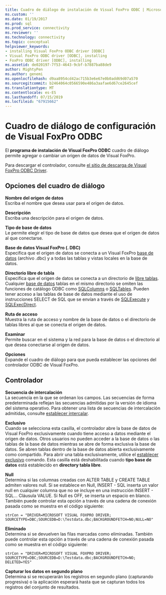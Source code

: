 ```yaml
---
title: Cuadro de diálogo de instalación de Visual FoxPro ODBC | Microsoft Docs
ms.custom: ''
ms.date: 01/19/2017
ms.prod: sql
ms.prod_service: connectivity
ms.reviewer: ''
ms.technology: connectivity
ms.topic: conceptual
helpviewer_keywords:
- installing Visual FoxPro ODBC driver [ODBC]
- Visual FoxPro ODBC driver [ODBC], installing
- FoxPro ODBC driver [ODBC], installing
ms.assetid: de020197-7f53-4643-9cbf-b7887ba88de9
author: MightyPen
ms.author: genemi
ms.openlocfilehash: d9aa8954cd42ac715b3e6e67e0b0add69d07a570
ms.sourcegitcommit: b2464064c0566590e486a3aafae6d67ce2645cef
ms.translationtype: MT
ms.contentlocale: es-ES
ms.lasthandoff: 07/15/2019
ms.locfileid: "67915662"
---
```

# <a name="odbc-visual-foxpro-setup-dialog-box"></a>Cuadro de diálogo de configuración de Visual FoxPro ODBC
El **programa de instalación de Visual FoxPro ODBC** cuadro de diálogo permite agregar o cambiar un origen de datos de Visual FoxPro.  
  
 Para descargar el controlador, consulte [el sitio de descarga de Visual FoxPro ODBC Driver](https://go.microsoft.com/fwlink/?LinkId=121318).  
  
## <a name="dialog-box-options"></a>Opciones del cuadro de diálogo  
 **Nombre del origen de datos**  
 Escriba el nombre que desea usar para el origen de datos.  
  
 **Descripción**  
 Escriba una descripción para el origen de datos.  
  
 **Tipo de base de datos**  
 Le permite elegir el tipo de base de datos que desea que el origen de datos al que conectarse.  
  
 **Base de datos Visual FoxPro (. DBC)**  
 Especifica que el origen de datos se conecta a un Visual FoxPro [base de datos](../../odbc/microsoft/visual-foxpro-terminology.md) (archivo .dbc) y a todas las tablas y vistas locales en la base de datos.  
  
 **Directorio libre de tabla**  
 Especifica que el origen de datos se conecta a un directorio de [libre tablas](../../odbc/microsoft/visual-foxpro-terminology.md). Cualquier [base de datos](../../odbc/microsoft/visual-foxpro-terminology.md) tablas en el mismo directorio se omiten las funciones de catálogo ODBC como [SQLColumns](../../odbc/microsoft/sqlcolumns-visual-foxpro-odbc-driver.md) o [SQLTables](../../odbc/microsoft/sqltables-visual-foxpro-odbc-driver.md). Pueden tener acceso a las tablas de base de datos mediante el uso de instrucciones SELECT de SQL que se envían a través de [SQLExecute](../../odbc/microsoft/sqlexecute-visual-foxpro-odbc-driver.md) y [SQLExecDirect](../../odbc/microsoft/sqlexecdirect-visual-foxpro-odbc-driver.md).  
  
 **Ruta de acceso**  
 Muestra la ruta de acceso y nombre de la base de datos o el directorio de tablas libres al que se conecta el origen de datos.  
  
 **Examinar**  
 Permite buscar en el sistema y la red para la base de datos o el directorio al que desea conectarse al origen de datos.  
  
 **Opciones**  
 Expande el cuadro de diálogo para que pueda establecer las opciones del controlador ODBC de Visual FoxPro.  
  
## <a name="driver"></a>Controlador  
 **Secuencia de intercalación**  
 La secuencia en la que se ordenan los campos. Las secuencias de forma predeterminada reflejan las secuencias admitidas por la versión de idioma del sistema operativo. Para obtener una lista de secuencias de intercalación admitidas, consulte [establecer intercalar](../../odbc/microsoft/set-collate-command.md).  
  
 **Exclusivo**  
 Cuando se selecciona esta casilla, el controlador abre la base de datos de Visual FoxPro exclusivamente cuando tiene acceso a datos mediante el origen de datos. Otros usuarios no pueden acceder a la base de datos o las tablas de la base de datos mientras se abre de forma exclusiva la base de datos. Se abren tablas dentro de la base de datos abierta exclusivamente como compartido. Para abrir una tabla exclusivamente, utilice el [establecer exclusivo](../../odbc/microsoft/set-exclusive-command.md) comando. Esta casilla está deshabilitada cuando **tipo base de datos** está establecido en **directory tabla libre**.  
  
 **Null**  
 Determina si las columnas creadas con ALTER TABLE y CREATE TABLE admiten valores null. Si se establece en Null, INSERT - SQL inserta un valor null en cualquier columna que no se incluye en una instrucción INSERT - SQL... Cláusula VALUE. Si Null es OFF, se inserta un espacio en blanco. También puede controlar esta opción a través de una cadena de conexión pasada como se muestra en el código siguiente:  
  
```  
strCon = "DRIVER=MICROSOFT VISUAL FOXPRO DRIVER;  
SOURCETYPE=DBC;SOURCEDB=D:\Testdata.dbc;BACKGROUNDFETCH=NO;NULL=NO"  
```  
  
 **Eliminado**  
 Determina si se devuelven las filas marcadas como eliminadas. También puede controlar esta opción a través de una cadena de conexión pasada como se muestra en el código siguiente:  
  
```  
strCon = "DRIVER=MICROSOFT VISUAL FOXPRO DRIVER;  
SOURCETYPE=DBC;SOURCEDB=D:\Testdata.dbc;BACKGROUNDFETCH=NO;  
DELETED=YES"  
```  
  
 **Capturar los datos en segundo plano**  
 Determina si se recuperarán los registros en segundo plano (capturando progresiva) o la aplicación esperará hasta que se capturan todos los registros del conjunto de resultados.
